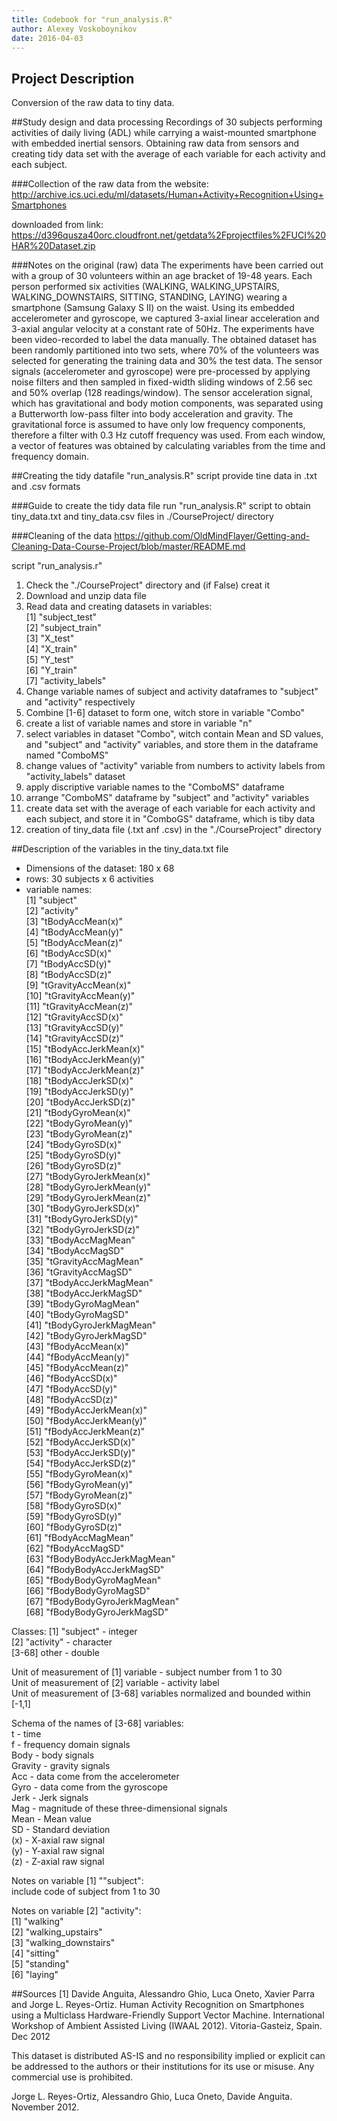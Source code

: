 ```yaml
---
title: Codebook for "run_analysis.R"
author: Alexey Voskoboynikov
date: 2016-04-03
---
```


## Project Description
Conversion of the raw data to tiny data. 

##Study design and data processing
Recordings of 30 subjects performing activities of daily living (ADL) while carrying a waist-mounted smartphone with embedded inertial sensors. Obtaining raw data from sensors and creating tidy data set with the average of each variable for each activity and each subject.

###Collection of the raw data
from the website:
http://archive.ics.uci.edu/ml/datasets/Human+Activity+Recognition+Using+Smartphones

downloaded from link:
https://d396qusza40orc.cloudfront.net/getdata%2Fprojectfiles%2FUCI%20HAR%20Dataset.zip

###Notes on the original (raw) data 
The experiments have been carried out with a group of 30 volunteers within an age bracket of 19-48 years. Each person performed six activities (WALKING, WALKING_UPSTAIRS, WALKING_DOWNSTAIRS, SITTING, STANDING, LAYING) wearing a smartphone (Samsung Galaxy S II) on the waist. Using its embedded accelerometer and gyroscope, we captured 3-axial linear acceleration and 3-axial angular velocity at a constant rate of 50Hz. The experiments have been video-recorded to label the data manually. The obtained dataset has been randomly partitioned into two sets, where 70% of the volunteers was selected for generating the training data and 30% the test data. 
The sensor signals (accelerometer and gyroscope) were pre-processed by applying noise filters and then sampled in fixed-width sliding windows of 2.56 sec and 50% overlap (128 readings/window). The sensor acceleration signal, which has gravitational and body motion components, was separated using a Butterworth low-pass filter into body acceleration and gravity. The gravitational force is assumed to have only low frequency components, therefore a filter with 0.3 Hz cutoff frequency was used. From each window, a vector of features was obtained by calculating variables from the time and frequency domain.

##Creating the tidy datafile
"run_analysis.R" script provide tine data in .txt and .csv formats

###Guide to create the tidy data file
run "run_analysis.R" script to obtain tiny_data.txt and tiny_data.csv files in ./CourseProject/ directory

###Cleaning of the data
https://github.com/OldMindFlayer/Getting-and-Cleaning-Data-Course-Project/blob/master/README.md              

script "run_analysis.r"                                                  
1) Check the "./CourseProject" directory and (if False) creat it                                      
2) Download and unzip data file                                                                              
3) Read data and creating datasets in variables:                                         
[1] "subject_test"                
[2] "subject_train"               
[3] "X_test"               
[4] "X_train"              
[5] "Y_test"                     
[6] "Y_train"                
[7] "activity_labels"                                                                                       
4) Change variable names of subject and activity dataframes to "subject" and "activity" respectively         
5) Combine [1-6] dataset to form one, witch store in variable "Combo"                                            
6) create a list of variable names and store in variable "n"                                                       
7) select variables in dataset "Combo", witch contain Mean and SD values, and "subject" and "activity" variables, and store them in the dataframe named "ComboMS"                                        
8) change values of "activity" variable from numbers to activity labels from "activity_labels" dataset          
9) apply discriptive variable names to the "ComboMS" dataframe                                               
10) arrange "ComboMS" dataframe by "subject" and "activity" variables                                          
11) create data set with the average of each variable for each activity and each subject, and store it in "ComboGS" dataframe, which is tiby data                            
12) creation of tiny_data file (.txt anf .csv) in the "./CourseProject" directory                             

##Description of the variables in the tiny_data.txt file
 - Dimensions of the dataset: 180 x 68
 - rows: 30 subjects x 6 activities
 - variable names:          
 [1] "subject"                 
 [2] "activity"                
 [3] "tBodyAccMean(x)"         
 [4] "tBodyAccMean(y)"         
 [5] "tBodyAccMean(z)"         
 [6] "tBodyAccSD(x)"           
 [7] "tBodyAccSD(y)"           
 [8] "tBodyAccSD(z)"           
 [9] "tGravityAccMean(x)"      
[10] "tGravityAccMean(y)"      
[11] "tGravityAccMean(z)"      
[12] "tGravityAccSD(x)"        
[13] "tGravityAccSD(y)"        
[14] "tGravityAccSD(z)"        
[15] "tBodyAccJerkMean(x)"     
[16] "tBodyAccJerkMean(y)"     
[17] "tBodyAccJerkMean(z)"     
[18] "tBodyAccJerkSD(x)"       
[19] "tBodyAccJerkSD(y)"       
[20] "tBodyAccJerkSD(z)"       
[21] "tBodyGyroMean(x)"        
[22] "tBodyGyroMean(y)"        
[23] "tBodyGyroMean(z)"        
[24] "tBodyGyroSD(x)"          
[25] "tBodyGyroSD(y)"          
[26] "tBodyGyroSD(z)"          
[27] "tBodyGyroJerkMean(x)"    
[28] "tBodyGyroJerkMean(y)"    
[29] "tBodyGyroJerkMean(z)"    
[30] "tBodyGyroJerkSD(x)"      
[31] "tBodyGyroJerkSD(y)"      
[32] "tBodyGyroJerkSD(z)"      
[33] "tBodyAccMagMean"         
[34] "tBodyAccMagSD"           
[35] "tGravityAccMagMean"      
[36] "tGravityAccMagSD"        
[37] "tBodyAccJerkMagMean"     
[38] "tBodyAccJerkMagSD"       
[39] "tBodyGyroMagMean"        
[40] "tBodyGyroMagSD"          
[41] "tBodyGyroJerkMagMean"    
[42] "tBodyGyroJerkMagSD"      
[43] "fBodyAccMean(x)"         
[44] "fBodyAccMean(y)"         
[45] "fBodyAccMean(z)"         
[46] "fBodyAccSD(x)"           
[47] "fBodyAccSD(y)"           
[48] "fBodyAccSD(z)"           
[49] "fBodyAccJerkMean(x)"     
[50] "fBodyAccJerkMean(y)"     
[51] "fBodyAccJerkMean(z)"     
[52] "fBodyAccJerkSD(x)"       
[53] "fBodyAccJerkSD(y)"       
[54] "fBodyAccJerkSD(z)"       
[55] "fBodyGyroMean(x)"        
[56] "fBodyGyroMean(y)"        
[57] "fBodyGyroMean(z)"        
[58] "fBodyGyroSD(x)"          
[59] "fBodyGyroSD(y)"            
[60] "fBodyGyroSD(z)"          
[61] "fBodyAccMagMean"           
[62] "fBodyAccMagSD"            
[63] "fBodyBodyAccJerkMagMean"     
[64] "fBodyBodyAccJerkMagSD"        
[65] "fBodyBodyGyroMagMean"        
[66] "fBodyBodyGyroMagSD"          
[67] "fBodyBodyGyroJerkMagMean"       
[68] "fBodyBodyGyroJerkMagSD"     

Classes:
 [1] "subject" - integer           
 [2] "activity" - character          
 [3-68] other - double          
 
Unit of measurement of [1] variable - subject number from 1 to 30        
Unit of measurement of [2] variable - activity label         
Unit of measurement of [3-68] variables normalized and bounded within [-1,1]        

Schema of the names of [3-68] variables:      
t - time                                                    
f - frequency domain signals                                   
Body - body signals                                        
Gravity - gravity signals                                   
Acc - data come from the accelerometer                               
Gyro - data come from the gyroscope                                 
Jerk - Jerk signals                                               
Mag - magnitude of these three-dimensional signals                   
Mean - Mean value                                             
SD - Standard deviation                                           
(x) - X-axial raw signal                                
(y) - Y-axial raw signal                                   
(z) - Z-axial raw signal                                      

Notes on variable [1] ""subject":      
include code of subject from 1 to 30

Notes on variable [2] "activity":      
[1] "walking"               
[2] "walking_upstairs"       
[3] "walking_downstairs"       
[4] "sitting"             
[5] "standing"          
[6] "laying" 

##Sources
[1] Davide Anguita, Alessandro Ghio, Luca Oneto, Xavier Parra and Jorge L. Reyes-Ortiz. Human Activity Recognition on Smartphones using a Multiclass Hardware-Friendly Support Vector Machine. International Workshop of Ambient Assisted Living (IWAAL 2012). Vitoria-Gasteiz, Spain. Dec 2012

This dataset is distributed AS-IS and no responsibility implied or explicit can be addressed to the authors or their institutions for its use or misuse. Any commercial use is prohibited.

Jorge L. Reyes-Ortiz, Alessandro Ghio, Luca Oneto, Davide Anguita. November 2012.
